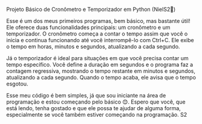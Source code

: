 Projeto Básico de Cronômetro e Temporizador em Python (NielS2🥰)

Esse é um dos meus primeiros programas, bem básico, mas bastante útil! Ele oferece duas funcionalidades principais: um cronômetro e um temporizador. O cronômetro começa a contar o tempo assim que você o inicia e continua funcionando até você interrompê-lo com Ctrl+C. Ele exibe o tempo em horas, minutos e segundos, atualizando a cada segundo.

Já o temporizador é ideal para situações em que você precisa contar um tempo específico. Você define a duração em segundos e o programa faz a contagem regressiva, mostrando o tempo restante em minutos e segundos, atualizando a cada segundo. Quando o tempo acaba, ele avisa que o tempo esgotou.

Esse meu código é bem simples, já que sou iniciante na área de programação e estou começando pelo básico 😊. Espero que você, que está lendo, tenha gostado e que ele possa te ajudar de alguma forma, especialmente se você também estiver começando na programação. S2
